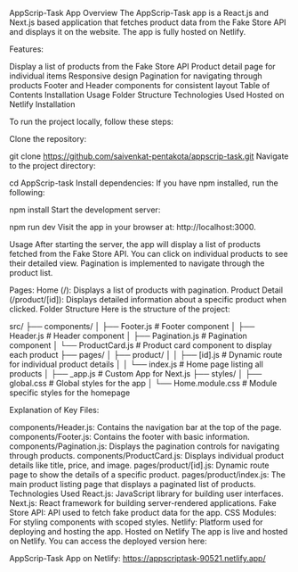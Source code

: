 AppScrip-Task App
Overview
The AppScrip-Task app is a React.js and Next.js based application that fetches product data from the Fake Store API and displays it on the website. The app is fully hosted on Netlify.

Features:

Display a list of products from the Fake Store API
Product detail page for individual items
Responsive design
Pagination for navigating through products
Footer and Header components for consistent layout
Table of Contents
Installation
Usage
Folder Structure
Technologies Used
Hosted on Netlify
Installation

To run the project locally, follow these steps:

Clone the repository:


git clone https://github.com/saivenkat-pentakota/appscrip-task.git
Navigate to the project directory:

cd AppScrip-task
Install dependencies: If you have npm installed, run the following:


npm install
Start the development server:

npm run dev
Visit the app in your browser at: http://localhost:3000.

Usage
After starting the server, the app will display a list of products fetched from the Fake Store API. You can click on individual products to see their detailed view. Pagination is implemented to navigate through the product list.

Pages:
Home (/): Displays a list of products with pagination.
Product Detail (/product/[id]): Displays detailed information about a specific product when clicked.
Folder Structure
Here is the structure of the project:

src/
├── components/
│   ├── Footer.js         # Footer component
│   ├── Header.js         # Header component
│   ├── Pagination.js     # Pagination component
│   └── ProductCard.js    # Product card component to display each product
├── pages/
│   ├── product/
│   │   ├── [id].js       # Dynamic route for individual product details
│   │   └── index.js      # Home page listing all products
│   ├── _app.js           # Custom App for Next.js
├── styles/
│   ├── global.css        # Global styles for the app
│   └── Home.module.css   # Module specific styles for the homepage

Explanation of Key Files:

components/Header.js: Contains the navigation bar at the top of the page.
components/Footer.js: Contains the footer with basic information.
components/Pagination.js: Displays the pagination controls for navigating through products.
components/ProductCard.js: Displays individual product details like title, price, and image.
pages/product/[id].js: Dynamic route page to show the details of a specific product.
pages/product/index.js: The main product listing page that displays a paginated list of products.
Technologies Used
React.js: JavaScript library for building user interfaces.
Next.js: React framework for building server-rendered applications.
Fake Store API: API used to fetch fake product data for the app.
CSS Modules: For styling components with scoped styles.
Netlify: Platform used for deploying and hosting the app.
Hosted on Netlify
The app is live and hosted on Netlify. You can access the deployed version here:

AppScrip-Task App on Netlify:
https://appscriptask-90521.netlify.app/